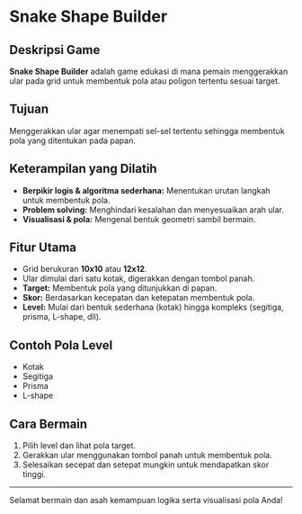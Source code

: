 # Snake Shape Builder

## Deskripsi Game
**Snake Shape Builder** adalah game edukasi di mana pemain menggerakkan ular pada grid untuk membentuk pola atau poligon tertentu sesuai target.

## Tujuan
Menggerakkan ular agar menempati sel-sel tertentu sehingga membentuk pola yang ditentukan pada papan.

## Keterampilan yang Dilatih
- **Berpikir logis & algoritma sederhana:** Menentukan urutan langkah untuk membentuk pola.
- **Problem solving:** Menghindari kesalahan dan menyesuaikan arah ular.
- **Visualisasi & pola:** Mengenal bentuk geometri sambil bermain.

## Fitur Utama
- Grid berukuran **10x10** atau **12x12**.
- Ular dimulai dari satu kotak, digerakkan dengan tombol panah.
- **Target:** Membentuk pola yang ditunjukkan di papan.
- **Skor:** Berdasarkan kecepatan dan ketepatan membentuk pola.
- **Level:** Mulai dari bentuk sederhana (kotak) hingga kompleks (segitiga, prisma, L-shape, dll).

## Contoh Pola Level
- Kotak
- Segitiga
- Prisma
- L-shape

## Cara Bermain
1. Pilih level dan lihat pola target.
2. Gerakkan ular menggunakan tombol panah untuk membentuk pola.
3. Selesaikan secepat dan setepat mungkin untuk mendapatkan skor tinggi.

---

Selamat bermain dan asah kemampuan logika serta visualisasi pola Anda!